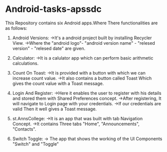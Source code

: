 # Android-tasks-apssdc
This Repository contains six Android apps.Where There functionalities are as follows:

  1. Android Versions:
        ->It's a android project built by installing Recycler View.
        ->Where the "android logo"- "android version name" - "relesed version" - "relesed date" are given.
  2. Calculator:
        ->It is a calulator app which can perform basic arithmetic calculations.
  3. Count On Toast:
           ->It is provided with a button with which we can increase count value.
           ->It also contains a button called Toast Which gives the count value with a Toast message.
  4. Login And Register:
            ->Here it enables the user to register with his details and stored them with Shared Preferences concept.
            ->After registering, It will navigate to Login page with your credentials.
            ->If our credentials are valid Then it well gives a Toast message.
            
  5. st.AnnsCollege:
            ->It is an app that was built with tab Navigation Concept.
            ->It contains Three tabs "Home", "Announcements", "Contacts".
  6. Switch Toggle:
            -> The app that shows the working of the UI Components "Switch" and "Toggle"
            
